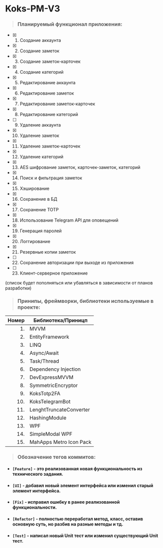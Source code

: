 # Koks-PM-V3
> ### Планируемый функционал приложения:
- [x] 1. Создание аккаунта
- [x] 2. Создание заметок
- [x] 3. Создание заметок-карточек
- [x] 4. Создание категорий
- [x] 5. Редактирование аккаунта
- [x] 6. Редактирование заметок
- [x] 7. Редактирование заметок-карточек
- [x] 8. Редактирование категорий
- [ ] 9. Удаление аккаунта
- [x] 10. Удаление заметок
- [x] 11. Удаление заметок-карточек
- [x] 12. Удаление категорий
- [x] 13. AES шифрование заметок, карточек-заметок, категорий
- [x] 14. Поиск и фильтрация заметок
- [x] 15. Хэширование
- [x] 16. Сохранение в БД
- [x] 17. Сохранение TOTP
- [x] 18. Использование Telegram API для оповещений
- [x] 19. Генерация паролей
- [x] 20. Логгирование
- [x] 21. Резервные копии заметок
- [ ] 22. Сохранение авторизации при выходе из приложения
- [ ] 23. Клиент-серверное приложение

(список будет пополняться или убавляться в зависимости от планов разработки)

> ### Принипы, фреймворки, библиотеки используемые в проекте:

| Номер | Библиотека/Приницп |
|--------:|-|
|1.| MVVM |
|2.| EntityFramework |
|3.| LINQ |
|4.| Async/Await |
|5.| Task/Thread |
|6.| Dependency Injection |
|7.| DevExpressMVVM |
|8.| SymmetricEncryptor |
|9.| KoksTotp2FA |
|10.| KoksTelegramBot |
|11.| LenghtTruncateConverter |
|12.| HashingModule |
|13.| WPF |
|14.| SimpleModal WPF |
|15.| MahApps Metro Icon Pack |


> ### Обозначение тегов коммитов:
* #### `[Feature]` -  это реализованная новая функциональность из технического задания.
* #### `[UI]` - добавил новый элемент интерфейса или изменил старый элемент интерфейса.
* #### `[Fix]` - исправил ошибку в ранее реализованной функциональности.
* #### `[Refactor]` - полностью переработал метод, класс, оставив основную суть, но разбив на разные методы и тд.
* #### `[Test]` - написал новый Unit тест или изменил существующий Unit тест.

